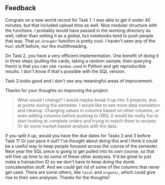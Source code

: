 ## Feedback

Congrats on a new world record for Task 1. I was able to get it under 40 minutes, but that included upload time as well. Nice modular structure with the functions. I probably would have passed in the working directory as well, rather than setting it as a global, but notebooks tend to push people that way. That `pd.Grouper` function is pretty cool. I haven't seen any of the `Pool` stuff before, nor the multithreading.

On Task 2, you have a very efficient implementation. One benefit of doing it in three steps (pulling the cards, taking a random sample, then querying them) is that you can use `random.seed` in Python and get reproducible results. I don't know if that's possible with the SQL version. 

Task 3 looks good and I don't see any meaningful areas of improvement. 


Thanks for your thoughts on improving the project: 

> What would I change? I would maybe break it up into 3 projects, due at points during the semester. I would like to see more data translation and cleanup. Changing values in columns based on other columns, or even adding columns before pushing to GBQ. It would be really fun to start looking at complete orders and trying to match them to recipes. Or do some market basket analysis with the data.

If you split it up, would you have the due dates for Tasks 2 and 3 before Task 1? Or just pace it out? I've thought about doing this and I think it could be a useful way to keep people focused across the course of the semester. Next year the SQL piece is going to get pulled into its own course, so that will free up time to do some of these other analyses. It'd be great to just make a transaction ID so we don't have to keep doing the dumb concatenation stuff. And we could get rid of some of the columns that never get used. There are some others, like `local` and `organic`, which could give rise to their own analyses. Thanks for the thoughts!
